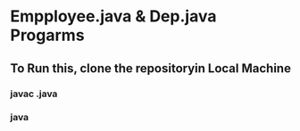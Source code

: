 # Empployee.java & Dep.java Progarms
## To Run this, clone the repositoryin Local Machine
### javac <class-name>.java
### java<class-name>